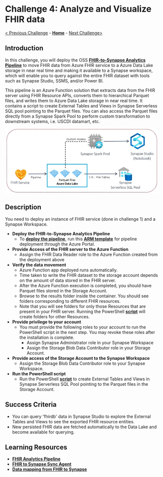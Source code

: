 # Challenge 4: Analyze and Visualize FHIR data

[< Previous Challenge](./Challenge03.md) - **[Home](../readme.md)** - [Next Challenge>](./Challenge05.md)

## Introduction

In this challenge, you will deploy the OSS **[FHIR-to-Synapse Analytics Pipeline](https://github.com/microsoft/FHIR-Analytics-Pipelines/blob/main/FhirToDataLake/docs/Deployment.md)** to move FHIR data from Azure FHIR service to a Azure Data Lake storage in near real time and making it available to a Synapse workspace, which will enable you to query against the entire FHIR dataset with tools such as Synapse Studio, SSMS, and/or Power BI.

This pipeline is an Azure Function solution that extracts data from the FHIR server using FHIR Resource APIs, converts them to hierarchical Parquet files, and writes them to Azure Data Lake storage in near real time. It contains a script to create External Tables and Views in Synapse Serverless SQL pool pointing to the Parquet files.  You can also access the Parquet files directly from a Synapse Spark Pool to perform custom transformation to downstream systems, i.e. USCDI datamart, etc.

<center><img src="../images/challenge04-architecture.png" width="550"></center>

## Description

You need to deploy an instance of FHIR service (done in challenge 1) and a Synapse Workspace.

- **Deploy the FHIR-to-Synapse Analytics Pipeline**
    - To **[deploy the pipeline](https://github.com/microsoft/FHIR-Analytics-Pipelines/blob/main/FhirToDataLake/docs/Deployment.md#1-deploy-the-pipeline)**, run this **[ARM template](https://portal.azure.com/#create/Microsoft.Template/uri/https%3A%2F%2Fraw.githubusercontent.com%2FMicrosoft%2FFHIR-Analytics-Pipelines%2Fmain%2FFhirToDataLake%2Fdeploy%2Ftemplates%2FFhirSynapsePipelineTemplate.json)** for pipeline deployment through the Azure Portal.      
- **Provide Access of the FHIR server to the Azure Function**
    - Assign the FHIR Data Reader role to the Azure Function created from the deployment above
- **Verify the data movement**
    - Azure Function app deployed runs automatically. 
    - Time taken to write the FHIR dataset to the storage account depends on the amount of data stored in the FHIR server. 
    - After the Azure Function execution is completed, you should have Parquet files stored in the Storage Account. 
    - Browse to the results folder inside the container. You should see folders corresponding to different FHIR resources. 
    - Note that you will see folders for only those Resources that are present in your FHIR server. Running the PowerShell **[script](https://github.com/microsoft/FHIR-Analytics-Pipelines/blob/main/FhirToDataLake/scripts/Set-SynapseEnvironment.ps1)** will create folders for other Resources.
- **Provide privilege to your account**
    - You must provide the following roles to your account to run the PowerShell script in the next step. You may revoke these roles after the installation is complete.
        - Assign Synapse Administrator role in your Synapse Workspace
        - Assign the Storage Blob Data Contributor role in your Storage Account.
- **Provide access of the Storage Account to the Synapse Workspace**
    - Assign the Storage Blob Data Contributor role to your Synapse Workspace.
- **Run the PowerShell script**
    - Run the PowerShell **[script](https://github.com/microsoft/FHIR-Analytics-Pipelines/blob/main/FhirToDataLake/scripts/Set-SynapseEnvironment.ps1)** to create External Tables and Views in Synapse Serverless SQL Pool pointing to the Parquet files in the Storage Account.

## Success Criteria
- You can query 'fhirdb' data in Synapse Studio to explore
    the External Tables and Views to see the exported FHIR resource entities.
- New persisted FHIR data are fetched automatically to the Data Lake and become available for querying.

## Learning Resources

- **[FHIR Analytics Pipeline](https://github.com/microsoft/FHIR-Analytics-Pipelines)**
- **[FHIR to Synapse Sync Agent](https://github.com/microsoft/FHIR-Analytics-Pipelines/blob/main/FhirToDataLake/docs/Deployment.md#1-deploy-the-pipeline)**
- **[Data mapping from FHIR to Synapse](https://github.com/microsoft/FHIR-Analytics-Pipelines/blob/main/FhirToDataLake/docs/Data-Mapping.md)**
